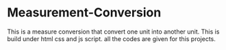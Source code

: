 # Measurement-Conversion
This is a measure conversion that convert one unit into another unit.
This is build under html css and js script. 
all the codes are given for this projects.
